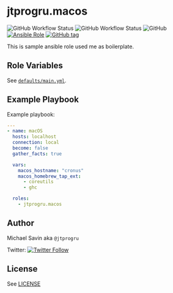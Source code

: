 # jtprogru.macos

![GitHub Workflow Status](https://img.shields.io/github/workflow/status/jtprogru/ansible-role-macos/CI?label=CI)
![GitHub Workflow Status](https://img.shields.io/github/workflow/status/jtprogru/ansible-role-macos/Release?label=Release)
![GitHub](https://img.shields.io/github/license/jtprogru/ansible-role-macos)
[![Ansible Role](https://img.shields.io/ansible/role/58191)](https://galaxy.ansible.com/jtprogru/macos/)
[![GitHub tag](https://img.shields.io/github/tag/jtprogru/ansible-role-macos.svg)](https://github.com/jtprogru/ansible-role-macos/tags)

This is sample ansible role used me as boilerplate.


## Role Variables


See [`defaults/main.yml`](defaults/main.yml).


## Example Playbook

Example playbook:
```yaml
---
- name: macOS
  hosts: localhost
  connection: local
  become: false
  gather_facts: true

  vars:
    macos_hostname: "cronus"
    macos_homebrew_tap_ext:
      - coreutils
      - ghc

  roles:
    - jtprogru.macos
```

## Author

Michael Savin aka `@jtprogru`

Twitter: [![Twitter Follow](https://img.shields.io/twitter/follow/jtprogru?color=gree&style=plastic)](https://twitter.com/jtprogru/)

## License

See [LICENSE](LICENSE)
